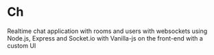 # Ch
Realtime chat application with rooms and users with websockets using Node.js, Express and Socket.io with Vanilla-js on the front-end with a custom UI
